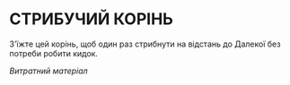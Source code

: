﻿# СТРИБУЧИЙ КОРІНЬ

З'їжте цей корінь, щоб один раз стрибнути на відстань до Далекої без потреби робити кидок.

*Витратний матеріал*